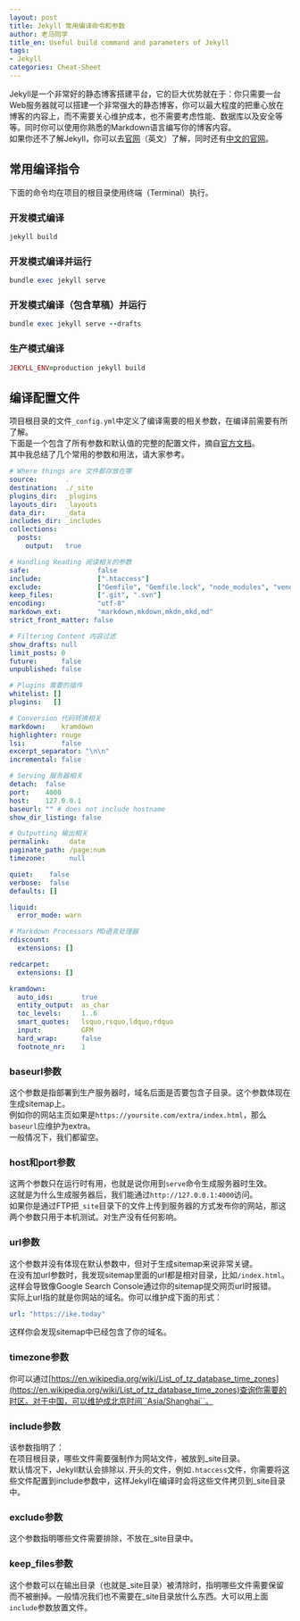 ```yaml
---
layout: post
title: Jekyll 常用编译命令和参数
author: 老马同学
title_en: Useful build command and parameters of Jekyll
tags:
- Jekyll
categories: Cheat-Sheet
---
```


Jekyll是一个非常好的静态博客搭建平台，它的巨大优势就在于：你只需要一台Web服务器就可以搭建一个非常强大的静态博客，你可以最大程度的把重心放在博客的内容上，而不需要关心维护成本，也不需要考虑性能、数据库以及安全等等。同时你可以使用你熟悉的Markdown语言编写你的博客内容。  
如果你还不了解Jekyll，你可以去[官网](https://jekyllrb.com/)（英文）了解，同时还有[中文的官网](http://jekyllcn.com/)。

## 常用编译指令
下面的命令均在项目的根目录使用终端（Terminal）执行。
### 开发模式编译
```ruby
jekyll build
```
### 开发模式编译并运行
```ruby
bundle exec jekyll serve
```
### 开发模式编译（包含草稿）并运行
```ruby
bundle exec jekyll serve --drafts
```
### 生产模式编译
```ruby
JEKYLL_ENV=production jekyll build
```

## 编译配置文件
项目根目录的文件``_config.yml``中定义了编译需要的相关参数，在编译前需要有所了解。  
下面是一个包含了所有参数和默认值的完整的配置文件，摘自[官方文档](https://jekyllrb.com/docs/configuration/)。  
其中我总结了几个常用的参数和用法，请大家参考。  

```yaml
# Where things are 文件都存放在哪
source:       .
destination:  ./_site
plugins_dir:  _plugins
layouts_dir:  _layouts
data_dir:     _data
includes_dir: _includes
collections:
  posts:
    output:   true

# Handling Reading 阅读相关的参数
safe:                 false
include:              [".htaccess"]
exclude:              ["Gemfile", "Gemfile.lock", "node_modules", "vendor/bundle/", "vendor/cache/", "vendor/gems/", "vendor/ruby/"]
keep_files:           [".git", ".svn"]
encoding:             "utf-8"
markdown_ext:         "markdown,mkdown,mkdn,mkd,md"
strict_front_matter: false

# Filtering Content 内容过滤
show_drafts: null
limit_posts: 0
future:      false
unpublished: false

# Plugins 需要的插件
whitelist: []
plugins:   []

# Conversion 代码转换相关
markdown:    kramdown
highlighter: rouge
lsi:         false
excerpt_separator: "\n\n"
incremental: false

# Serving 服务器相关
detach:  false
port:    4000
host:    127.0.0.1
baseurl: "" # does not include hostname
show_dir_listing: false

# Outputting 输出相关
permalink:     date
paginate_path: /page:num
timezone:      null

quiet:    false
verbose:  false
defaults: []

liquid:
  error_mode: warn

# Markdown Processors MD语言处理器
rdiscount:
  extensions: []

redcarpet:
  extensions: []

kramdown:
  auto_ids:       true
  entity_output:  as_char
  toc_levels:     1..6
  smart_quotes:   lsquo,rsquo,ldquo,rdquo
  input:          GFM
  hard_wrap:      false
  footnote_nr:    1
```

### baseurl参数
这个参数是指部署到生产服务器时，域名后面是否要包含子目录。这个参数体现在生成sitemap上。  
例如你的网站主页如果是``https://yoursite.com/extra/index.html``，那么``baseurl``应维护为extra。  
一般情况下，我们都留空。

### host和port参数
这两个参数只在运行时有用，也就是说你用到``serve``命令生成服务器时生效。  
这就是为什么生成服务器后，我们能通过``http://127.0.0.1:4000``访问。  
如果你是通过FTP把``_site``目录下的文件上传到服务器的方式发布你的网站，那这两个参数只用于本机测试。对生产没有任何影响。  

### url参数
这个参数并没有体现在默认参数中，但对于生成sitemap来说非常关键。  
在没有加url参数时，我发现sitemap里面的url都是相对目录，比如``/index.html``。这样会导致像Google Search Console通过你的sitemap提交网页url时报错。  
实际上url指的就是你网站的域名。你可以维护成下面的形式：
```yaml
url: "https://ike.today"
```
这样你会发现sitemap中已经包含了你的域名。

### timezone参数
你可以通过[https://en.wikipedia.org/wiki/List_of_tz_database_time_zones](https://en.wikipedia.org/wiki/List_of_tz_database_time_zones)查询你需要的时区。对于中国，可以维护成北京时间``Asia/Shanghai``。

### include参数
该参数指明了：  
在项目根目录，哪些文件需要强制作为网站文件，被放到_site目录。  
默认情况下，Jekyll默认会排除以``.``开头的文件，例如``.htaccess``文件，你需要将这些文件配置到include参数中，这样Jekyll在编译时会将这些文件拷贝到_site目录中。

### exclude参数
这个参数指明哪些文件需要排除，不放在_site目录中。

### keep_files参数
这个参数可以在输出目录（也就是_site目录）被清除时，指明哪些文件需要保留而不被删掉。一般情况我们也不需要在_site目录放什么东西。大可以用上面``include``参数放置文件。
